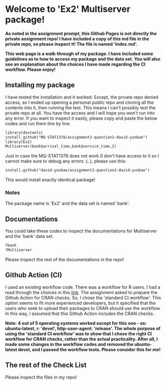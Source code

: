 # Welcome to 'Ex2' Multiserver package!

**As noted in the assignment prompt, this Github Pages is not directly the private assignment repo! I have included a copy of this md file in the private repo, so please inspect it! The file is named 'index.md'.**

**This web page is a walk-through of my package. I have included some guidelines as to how to access my package and the data set. You will also see an explanation about the choices I have made regarding the CI workflow. Please enjoy!**


## Installing my package
I have tested the installation and it worked. Except, the private repo denied access, so I ended up opening a personal public repo and cloning all the contents into it, then running the test. This means I can't possibly test the private repo at all. You have the access and I will hope you won't run into any error. If you want to inspect it easily, please copy and paste the below codes and run them line by line.


```markdown
library(devtools)
install_github("MQ-STAT1378/assignment2-question2-david-yunbae")
library(Ex2)
Multiserver(bank$arrival_time,bank$service_time,2)
```

Just in case the MQ-STAT1378 does not work (I don't have access to it so I cannot make sure to debug any errors :(..), please use this:

```markdown
install.github("david-yunbae/assignment2-question2-david-yunbae")
```

This would install exactly identical package!

### Notes
The package name is 'Ex2' and the data set is named 'bank'.

## Documentations
You could take these codes to inspect the documentations for Multiserver and the 'bank' data set.

```markdown
?bank
?Multiserver
```

Please inspect the rest of the documentations in the repo!

## Github Action (CI)
I used an existing workflow code. There was a workflow for R users. I had a read through the choices in this [link](https://github.com/r-lib/actions/tree/master/examples#readme). The assignment asked to prepare the Github Action for CRAN checks. So, I chose the 'standard CI workflow'. This option seems to fit more experienced developers, but it specified that the users who seek to upload their packages to CRAN should use the workflow. In this way, I assumed that this Github Action includes the CRAN checks.

**Note: 4 out of 5 operating systems worked except for this one - os: ubuntu-latest,   r: 'devel', http-user-agent: 'release'. The whole purpose of using the 'standard CI workflow' was to show that I chose the right CI workflow for CRAN checks, rather than the actual practicality. After all, I made some changes in the workflow codes and removed the ubuntu-latest devel, and I passed the workflow tests. Please consider this for me!**

## The rest of the Check List
Please inspect the files in my repo!
